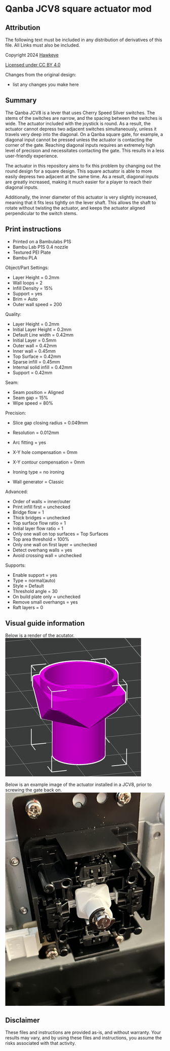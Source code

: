 # Qanba JCV8 square actuator mod

## Attribution

The following text must be included in any distribution of derivatives of this file. All Links must also be included.

Copyright 2024 [Hawkeye](https://github.com/CapnHawke)

[Licensed under CC BY 4.0](https://creativecommons.org/licenses/by/4.0/)

Changes from the original design:
 - list any changes you make here

## Summary

The Qanba JCV8 is a lever that uses Cherry Speed Silver switches. The stems of the switches are narrow, and the spacing between the switches is wide. The actuator included with the joystick is round. As a result, the actuator cannot depress two adjacent switches simultaneously, unless it travels very deep into the diagonal. On a Qanba square gate, for example, a diagonal input cannot be pressed unless the actuator is contacting the corner of the gate. Reaching diagonal inputs requires an extremely high level of precision and necessitates contacting the gate. This results in a less user-friendly experience. 

The actuator in this repository aims to fix this problem by changing out the round design for a square design. This square actuator is able to more easily depress two adjacent at the same time. As a result, diagonal inputs are greatly increased, making it much easier for a player to reach their diagonal inputs. 

Additionally, the inner diameter of this actuator is very slightly increased, meaning that it fits less tightly on the lever shaft. This allows the shaft to rotate without twisting the actuator, and keeps the actuator aligned perpendicular to the switch stems.

## Print instructions

- Printed on a Bambulabs P1S
- Bambu Lab P1S 0.4 nozzle
- Textured PEI Plate
- Bambu PLA

Object/Part Settings:
- Layer Height = 0.2mm
- Wall loops = 2
- Infill Density = 15%
- Support = yes
- Brim = Auto
- Outer wall speed = 200

Quality:
- Layer Height = 0.2mm
- Initial Layer Height = 0.2mm
- Default Line width = 0.42mm
- Initial Layer = 0.5mm
- Outer wall = 0.42mm
- Inner wall = 0.45mm
- Top Surface = 0.42mm
- Sparse infill = 0.45mm
- Internal solid infill = 0.42mm
- Support = 0.42mm

Seam:
- Seam position = Aligned
- Seam gap = 15%
- Wipe speed = 80%

Precision:
- Slice gap closing radius = 0.049mm
- Resolution = 0.012mm
- Arc fitting = yes
- X-Y hole compensation = 0mm
- X-Y contour compensation = 0mm

- Ironing type = no ironing
- Wall generator = Classic

Advanced:
- Order of walls = inner/outer
- Print infill first = unchecked
- Bridge flow = 1
- Thick bridges = unchecked
- Top surface flow ratio = 1
- Initial layer flow ratio = 1
- Only one wall on top surfaces = Top Surfaces
- Top area threshold = 100%
- Only one wall on first layer = unchecked
- Detect overhang walls = yes
- Avoid crossing wall = unchecked

Supports:
- Enable support = yes
- Type = normal(auto)
- Style = Default
- Threshold angle = 30
- On build plate only = unchecked
- Remove small overhangs = yes
- Raft layers = 0

## Visual guide information

Below is a render of the acutator.
![Squareish Actuator render](https://github.com/CapnHawke/Arcade-Addons/blob/main/Lever%20mods/images/image.png)

Below is an example image of the actuator installed in a JCV8, prior to screwing the gate back on. 
![Actuator installed](https://github.com/CapnHawke/Arcade-Addons/blob/main/Lever%20mods/images/IMG_7519.jpg)

## Disclaimer
These files and instructions are provided as-is, and without warranty. Your results may vary, and by using these files and instructions, you assume the risks associated with that activity. 